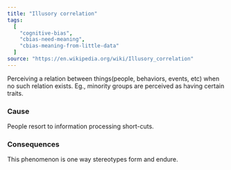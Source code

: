 ```yaml
---
title: "Illusory correlation"
tags:
  [
    "cognitive-bias",
    "cbias-need-meaning",
    "cbias-meaning-from-little-data"
  ]
source: "https://en.wikipedia.org/wiki/Illusory_correlation"
---
```


Perceiving a relation between things(people, behaviors, events, etc) when no such relation exists. Eg., minority groups are perceived as having certain traits.

### Cause

People resort to information processing short-cuts.

### Consequences

This phenomenon is one way stereotypes form and endure.
